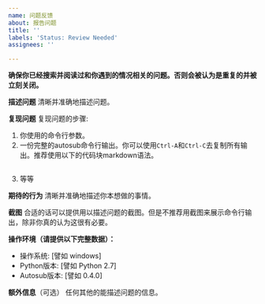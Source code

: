 ```yaml
---
name: 问题反馈
about: 报告问题
title: ''
labels: 'Status: Review Needed'
assignees: ''

---
```


**确保你已经搜索并阅读过和你遇到的情况相关的问题。否则会被认为是重复的并被立刻关闭。**

**描述问题**
清晰并准确地描述问题。

**复现问题**
复现问题的步骤:
1. 你使用的命令行参数。
2. 一份完整的autosub命令行输出。你可以使用`Ctrl-A`和`Ctrl-C`去复制所有输出。推荐使用以下的代码块markdown语法。

```
```

3. 等等

**期待的行为**
清晰并准确地描述你本想做的事情。

**截图**
合适的话可以提供用以描述问题的截图。但是不推荐用截图来展示命令行输出，除非你真的认为这很有必要。

**操作环境（请提供以下完整数据）：**
 - 操作系统: [譬如 windows]
 - Python版本: [譬如 Python 2.7]
 - Autosub版本: [譬如 0.4.0]

**额外信息**（可选）
任何其他的能描述问题的信息。
